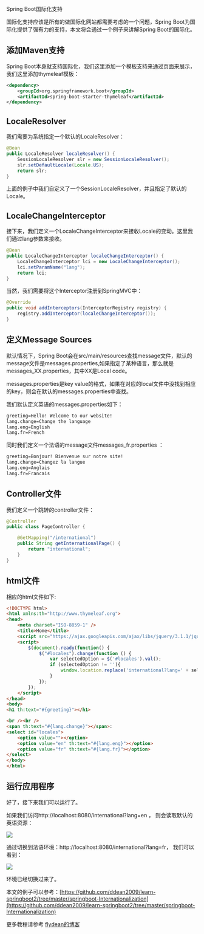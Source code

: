 Spring Boot国际化支持

国际化支持应该是所有的做国际化网站都需要考虑的一个问题，Spring Boot为国际化提供了强有力的支持，本文将会通过一个例子来讲解Spring Boot的国际化。

## 添加Maven支持

Spring Boot本身就支持国际化，我们这里添加一个模板支持来通过页面来展示，我们这里添加thymeleaf模板：

~~~xml
<dependency>
    <groupId>org.springframework.boot</groupId>
    <artifactId>spring-boot-starter-thymeleaf</artifactId>
</dependency>
~~~

## LocaleResolver

我们需要为系统指定一个默认的LocaleResolver：

~~~java
@Bean
public LocaleResolver localeResolver() {
    SessionLocaleResolver slr = new SessionLocaleResolver();
    slr.setDefaultLocale(Locale.US);
    return slr;
}
~~~

上面的例子中我们自定义了一个SessionLocaleResolver，并且指定了默认的Locale。

## LocaleChangeInterceptor

接下来，我们定义一个LocaleChangeInterceptor来接收Locale的变动。这里我们通过lang参数来接收。

~~~java
@Bean
public LocaleChangeInterceptor localeChangeInterceptor() {
    LocaleChangeInterceptor lci = new LocaleChangeInterceptor();
    lci.setParamName("lang");
    return lci;
}
~~~

当然，我们需要将这个Interceptor注册到SpringMVC中：

~~~java
@Override
public void addInterceptors(InterceptorRegistry registry) {
    registry.addInterceptor(localeChangeInterceptor());
}
~~~

## 定义Message Sources

默认情况下，Spring Boot会在src/main/resources查找message文件，默认的message文件是messages.properties,如果指定了某种语言，那么就是messages_XX.properties，其中XX是Local code。 

messages.properties是key value的格式，如果在对应的local文件中没找到相应的key，则会在默认的messages.properties中查找。

我们默认定义英语的messages.properties如下：

~~~txt
greeting=Hello! Welcome to our website!
lang.change=Change the language
lang.eng=English
lang.fr=French
~~~

同时我们定义一个法语的message文件messages_fr.properties ：

~~~txt
greeting=Bonjour! Bienvenue sur notre site!
lang.change=Changez la langue
lang.eng=Anglais
lang.fr=Francais
~~~

## Controller文件

我们定义一个跳转的controller文件：

~~~java
@Controller
public class PageController {

    @GetMapping("/international")
    public String getInternationalPage() {
        return "international";
    }
}
~~~

## html文件

相应的html文件如下:

~~~html
<!DOCTYPE html>
<html xmlns:th="http://www.thymeleaf.org">
<head>
    <meta charset="ISO-8859-1" />
    <title>Home</title>
    <script src="https://ajax.googleapis.com/ajax/libs/jquery/3.1.1/jquery.min.js"></script>
    <script>
        $(document).ready(function() {
            $("#locales").change(function () {
                var selectedOption = $('#locales').val();
                if (selectedOption != ''){
                    window.location.replace('international?lang=' + selectedOption);
                }
            });
        });
    </script>
</head>
<body>
<h1 th:text="#{greeting}"></h1>

<br /><br />
<span th:text="#{lang.change}"></span>:
<select id="locales">
    <option value=""></option>
    <option value="en" th:text="#{lang.eng}"></option>
    <option value="fr" th:text="#{lang.fr}"></option>
</select>
</body>
</html>
~~~

## 运行应用程序

好了，接下来我们可以运行了。

如果我们访问http://localhost:8080/international?lang=en ， 则会读取默认的英语资源：

![](https://img-blog.csdnimg.cn/20200209224847574.png)

通过切换到法语环境：http://localhost:8080/international?lang=fr， 我们可以看到：

![](https://img-blog.csdnimg.cn/20200209225039717.png)

环境已经切换过来了。

本文的例子可以参考：[https://github.com/ddean2009/learn-springboot2/tree/master/springboot-Internationalization](https://github.com/ddean2009/learn-springboot2/tree/master/springboot-Internationalization)

更多教程请参考 [flydean的博客](www.flydean.com)


